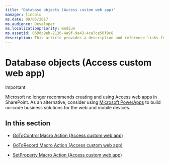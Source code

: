```yaml
---
title: "Database objects (Access custom web app)"  
manager: lindalu
ms.date: 09/05/2017
ms.audience: Developer  
ms.localizationpriority: medium
ms.assetid: 069dc9eb-2136-4a9f-9a43-4ca7ce50f9c8
description: This article provides a description and reference links for database objects (access custom web app).
---
```


# Database objects (Access custom web app)

> [!IMPORTANT]
> Microsoft no longer recommends creating and using Access web apps in SharePoint. As an alternative, consider using [Microsoft PowerApps](https://powerapps.microsoft.com/) to build no-code business solutions for the web and mobile devices. 
  
## In this section

- [GoToControl Macro Action (Access custom web app)](gotocontrol-macro-action-access-custom-web-app.md)

- [GoToRecord Macro Action (Access custom web app)](gotorecord-macro-action-access-custom-web-app.md)

- [SetProperty Macro Action (Access custom web app)](setproperty-macro-action-access-custom-web-app.md)
